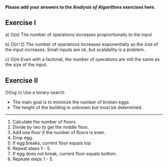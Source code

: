 #### Please add your answers to the ***Analysis of  Algorithms*** exercises here.

## Exercise I

a)
O(n) 
The number of operations increases proprortionally to the input

b)
O(n^2)
The number of operations increases exponentially as the size of the input increases. Small inputs are ok, but scalability is a problem.

c)
O(n)
Even with a factorial, the number of operations are still the same as the size of the input. 

## Exercise II
O(log n)
Use a binary search
- The main goal is to minimize the number of broken eggs. 
- The height of the building in unknown but must be determined. 
---
1. Calculate the number of floors. 
2. Divide by two to get the middle floor. 
3. Add one floor if the number of floors is even. 
4. Drop egg.
5. If egg breaks, current floor equals top
6. Repeat steps 1 - 5.  
7. If egg does not break, current floor equals bottom.
8. Repeate steps 1 - 5.
